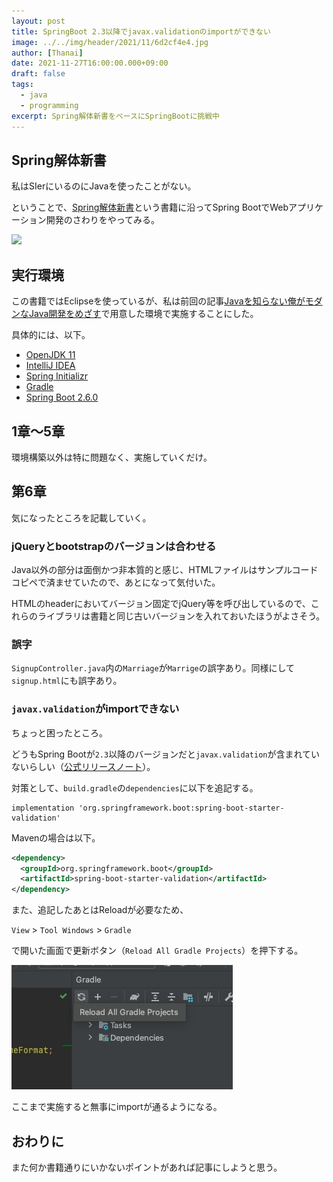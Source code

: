 ```yaml
---
layout: post
title: SpringBoot 2.3以降でjavax.validationのimportができない
image: ../../img/header/2021/11/6d2cf4e4.jpg
author: [Thanai]
date: 2021-11-27T16:00:00.000+09:00
draft: false
tags:
  - java
  - programming
excerpt: Spring解体新書をベースにSpringBootに挑戦中
---
```


## Spring解体新書

私はSIerにいるのにJavaを使ったことがない。

ということで、[Spring解体新書](https://amzn.to/3ldoLcv)という書籍に沿ってSpring BootでWebアプリケーション開発のさわりをやってみる。

<a href="https://www.amazon.co.jp/%E5%BE%8C%E6%82%94%E3%81%97%E3%81%AA%E3%81%84%E3%81%9F%E3%82%81%E3%81%AESpring-Boot-%E5%85%A5%E9%96%80%E6%9B%B8%EF%BC%9ASpring-%E8%A7%A3%E4%BD%93%E6%96%B0%E6%9B%B8%EF%BC%88%E7%AC%AC2%E7%89%88%EF%BC%89-Spring%E8%A7%A3%E4%BD%93%E6%96%B0%E6%9B%B8-ebook/dp/B08XPBPH9C?adgrpid=122732831641&hvadid=506552069182&hvdev=c&hvqmt=e&hvtargid=kwd-819482650989&hydadcr=1790_10144708&jp-ad-ap=0&keywords=spring+%E8%A7%A3%E4%BD%93%E6%96%B0%E6%9B%B8&qid=1638000350&sr=8-1&linkCode=li3&tag=thanaism-22&linkId=83736ba516faf66a744c4beb09dc3bdd&language=ja_JP&ref_=as_li_ss_il" target="_blank"><img border="0" src="//ws-fe.amazon-adsystem.com/widgets/q?_encoding=UTF8&ASIN=B08XPBPH9C&Format=_SL250_&ID=AsinImage&MarketPlace=JP&ServiceVersion=20070822&WS=1&tag=thanaism-22&language=ja_JP" ></a><img src="https://ir-jp.amazon-adsystem.com/e/ir?t=thanaism-22&language=ja_JP&l=li3&o=9&a=B08XPBPH9C" width="1" height="1" border="0" alt="" style="border:none !important; margin:0px !important;" />

## 実行環境

この書籍ではEclipseを使っているが、私は前回の記事[Javaを知らない俺がモダンなJava開発をめざす](https://dev.thanaism.com/2021/11/trying-java/)で用意した環境で実施することにした。

具体的には、以下。

- [OpenJDK 11](https://formulae.brew.sh/formula/openjdk@11)
- [IntelliJ IDEA](https://www.jetbrains.com/ja-jp/idea/)
- [Spring Initializr](https://start.spring.io/)
- [Gradle](https://gradle.org/)
- [Spring Boot 2.6.0](https://spring.io/blog/2021/11/19/spring-boot-2-6-is-now-available)

## 1章〜5章

環境構築以外は特に問題なく、実施していくだけ。

## 第6章

気になったところを記載していく。

### jQueryとbootstrapのバージョンは合わせる

Java以外の部分は面倒かつ非本質的と感じ、HTMLファイルはサンプルコードコピペで済ませていたので、あとになって気付いた。

HTMLのheaderにおいてバージョン固定でjQuery等を呼び出しているので、これらのライブラリは書籍と同じ古いバージョンを入れておいたほうがよさそう。

### 誤字

`SignupController.java`内の`Marriage`が`Marrige`の誤字あり。同様にして`signup.html`にも誤字あり。

### `javax.validation`がimportできない

ちょっと困ったところ。

どうもSpring Bootが`2.3`以降のバージョンだと`javax.validation`が含まれていないらしい（[公式リリースノート](https://github.com/spring-projects/spring-boot/wiki/Spring-Boot-2.3-Release-Notes#validation-starter-no-longer-included-in-web-starters)）。

対策として、`build.gradle`の`dependencies`に以下を追記する。

```
implementation 'org.springframework.boot:spring-boot-starter-validation'
```

Mavenの場合は以下。

```xml
<dependency>
  <groupId>org.springframework.boot</groupId>
  <artifactId>spring-boot-starter-validation</artifactId>
</dependency>
```

また、追記したあとはReloadが必要なため、

`View` > `Tool Windows` > `Gradle`

で開いた画面で更新ボタン（`Reload All Gradle Projects`）を押下する。

![img](../../img/2021/11/reload-all-gradle-projects.jpg)

ここまで実施すると無事にimportが通るようになる。

## おわりに

また何か書籍通りにいかないポイントがあれば記事にしようと思う。
